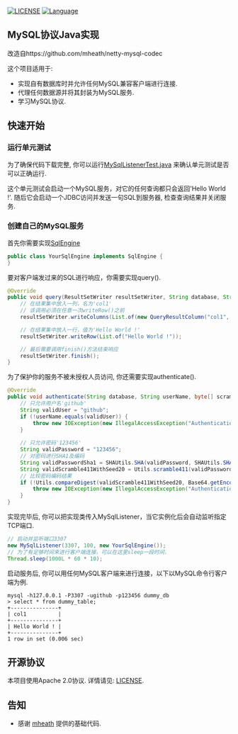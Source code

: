 
[![LICENSE](https://img.shields.io/badge/license-Apache%202-blue)](https://github.com/paxoscn/mysql-protocol/blob/master/LICENSE)
[![Language](https://img.shields.io/badge/Language-Java-green)](https://www.oracle.com/java/technologies/)

## MySQL协议Java实现

改造自https://github.com/mheath/netty-mysql-codec

这个项目适用于:

- 实现自有数据库时并允许任何MySQL兼容客户端进行连接.
- 代理任何数据源并将其封装为MySQL服务.
- 学习MySQL协议.

## 快速开始

### 运行单元测试

为了确保代码下载完整, 你可以运行[MySqlListenerTest.java](https://github.com/paxoscn/mysql-protocol/blob/master/src/test/java/cn/paxos/mysql/MySqlListenerTest.java)
来确认单元测试是否可以正确运行.

这个单元测试会启动一个MySQL服务，对它的任何查询都只会返回'Hello World !'. 随后它会启动一个JDBC访问并发送一句SQL到服务器, 检查查询结果并关闭服务.

### 创建自己的MySQL服务

首先你需要实现[SqlEngine](https://github.com/paxoscn/mysql-protocol/blob/master/src/main/java/cn/paxos/mysql/engine/SqlEngine.java)

```java
public class YourSqlEngine implements SqlEngine {
}
```

要对客户端发过来的SQL进行响应，你需要实现query().

```java
@Override
public void query(ResultSetWriter resultSetWriter, String database, String userName, byte[] scramble411, byte[] authSeed, String sql) throws IOException {
    // 在结果集中放入一列，名为'col1'
    // 该调用必须在任意一次writeRow()之前
    resultSetWriter.writeColumns(List.of(new QueryResultColumn("col1", "varchar(255)")));

    // 在结果集中放入一行，值为'Hello World !'
    resultSetWriter.writeRow(List.of("Hello World !"));

    // 最后需要调用finish()方法结束响应
    resultSetWriter.finish();
}
```

为了保护你的服务不被未授权人员访问, 你还需要实现authenticate().

```java
@Override
public void authenticate(String database, String userName, byte[] scramble411, byte[] authSeed) throws IOException {
    // 只允许用户名'github'
    String validUser = "github";
    if (!userName.equals(validUser)) {
        throw new IOException(new IllegalAccessException("Authentication failed: User " + userName + " is not allowed to connect"));
    }
    
    // 只允许密码'123456'
    String validPassword = "123456";
    // 对密码进行SHA1及编码
    String validPasswordSha1 = SHAUtils.SHA(validPassword, SHAUtils.SHA_1);
    String validScramble411WithSeed20 = Utils.scramble411(validPasswordSha1, authSeed);
    // 比较密码编码结果
    if (!Utils.compareDigest(validScramble411WithSeed20, Base64.getEncoder().encodeToString(scramble411))) {
        throw new IOException(new IllegalAccessException("Authentication failed: Validation failed"));
    }
}
```

实现完毕后, 你可以把实现类传入MySqlListener，当它实例化后会自动监听指定TCP端口.

```java
// 启动并监听端口3307
new MySqlListener(3307, 100, new YourSqlEngine());
// 为了有足够时间来进行客户端连接，可以在这里sleep一段时间.
Thread.sleep(1000L * 60 * 10);
```

启动服务后, 你可以用任何MySQL客户端来进行连接，以下以MySQL命令行客户端为例.

```shell
mysql -h127.0.0.1 -P3307 -ugithub -p123456 dummy_db
> select * from dummy_table;
+---------------+
| col1          |
+---------------+
| Hello World ! |
+---------------+
1 row in set (0.006 sec)
```

## 开源协议

本项目使用Apache 2.0协议. 详情请见: [LICENSE](./LICENSE).

## 告知

- 感谢 [mheath](https://github.com/mheath) 提供的基础代码.